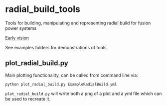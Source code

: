 # radial_build_tools
Tools for building, manipulating and representing radial build for fusion power systems

[Early vision](https://docs.google.com/presentation/d/1yDzG23BL8KTqxQCjatCVnmPRx0kgijyP6wGbssfKwiQ/edit#slide=id.p)

See examples folders for demonstrations of tools

## plot_radial_build.py
Main plotting functionality, can be called from command line via:

`python plot_radial_build.py ExampleRadialBuild.yml`

`plot_radial_build.py` will write both a png of a plot and a yml file which
can be used to recreate it.
